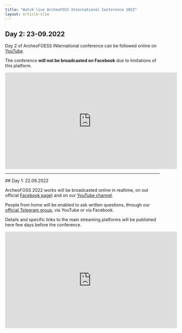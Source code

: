 ```yaml
---
title: "Watch live ArcheoFOSS International Conference 2022"
layout: article-slim
---
```


## Day 2: 23-09.2022

Day 2 of ArcheoFOESS INternational conference can be followed online on [YouTube](https://youtu.be/FoOjT2wXybM).

The conference **will not be broadcasted on Facebook** due to limitations of this platform.


<iframe width="560" height="315" src="https://www.youtube.com/embed/FoOjT2wXybM" title="YouTube video player" frameborder="0" allow="accelerometer; autoplay; clipboard-write; encrypted-media; gyroscope; picture-in-picture" allowfullscreen></iframe>


***


## Day 1: 22.09.2022

ArcheoFOSS 2022 works will be broadcasted online in realtime, on out official [Facebook page](https://www.facebook.com/archeofoss/videos/2331494287003429)) and on our [YouTube channel](https://www.youtube.com/watch?v=3XF2z0QDdeQ).

People from home will be enabled to ask written questions, through our [official Telegram group](https://t.me/ArcheoFOSS), via YouTube or via Facebook. 

Details and specific links to the main streaming platforms will be published here few days before the conference.


<iframe width="560" height="315" src="https://www.youtube.com/embed/3XF2z0QDdeQ" title="YouTube video player" frameborder="0" allow="accelerometer; autoplay; clipboard-write; encrypted-media; gyroscope; picture-in-picture" allowfullscreen></iframe>